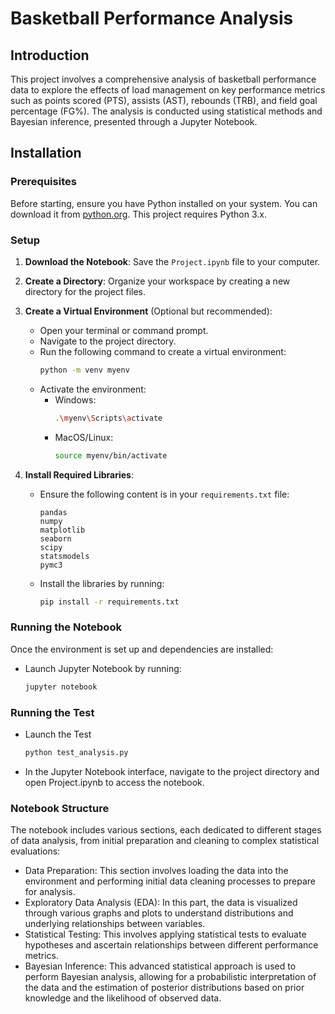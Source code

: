 # Basketball Performance Analysis

## Introduction
This project involves a comprehensive analysis of basketball performance data to explore the effects of load management on key performance metrics such as points scored (PTS), assists (AST), rebounds (TRB), and field goal percentage (FG%). The analysis is conducted using statistical methods and Bayesian inference, presented through a Jupyter Notebook.

## Installation

### Prerequisites
Before starting, ensure you have Python installed on your system. You can download it from [python.org](https://www.python.org/downloads/). This project requires Python 3.x.

### Setup
1. **Download the Notebook**: Save the `Project.ipynb` file to your computer.
2. **Create a Directory**: Organize your workspace by creating a new directory for the project files.
3. **Create a Virtual Environment** (Optional but recommended):
   - Open your terminal or command prompt.
   - Navigate to the project directory.
   - Run the following command to create a virtual environment:
     ```bash
     python -m venv myenv
     ```
   - Activate the environment:
     - Windows:
       ```bash
       .\myenv\Scripts\activate
       ```
     - MacOS/Linux:
       ```bash
       source myenv/bin/activate
       ```

4. **Install Required Libraries**:
   - Ensure the following content is in your `requirements.txt` file:
     ```
     pandas
     numpy
     matplotlib
     seaborn
     scipy
     statsmodels
     pymc3
     ```
   - Install the libraries by running:
     ```bash
     pip install -r requirements.txt
     ```

### Running the Notebook
Once the environment is set up and dependencies are installed:
- Launch Jupyter Notebook by running:
  ```bash
  jupyter notebook


### Running the Test
- Launch the Test  
  ```bash
  python test_analysis.py


- In the Jupyter Notebook interface, navigate to the project directory and open Project.ipynb to access the notebook.
### Notebook Structure
The notebook includes various sections, each dedicated to different stages of data analysis, from initial preparation and cleaning to complex statistical evaluations:

- Data Preparation: This section involves loading the data into the environment and performing initial data cleaning processes to prepare for analysis.
- Exploratory Data Analysis (EDA): In this part, the data is visualized through various graphs and plots to understand distributions and underlying relationships between variables.
- Statistical Testing: This involves applying statistical tests to evaluate hypotheses and ascertain relationships between different performance metrics.
- Bayesian Inference: This advanced statistical approach is used to perform Bayesian analysis, allowing for a probabilistic interpretation of the data and the estimation of posterior distributions based on prior knowledge and the likelihood of observed data.
